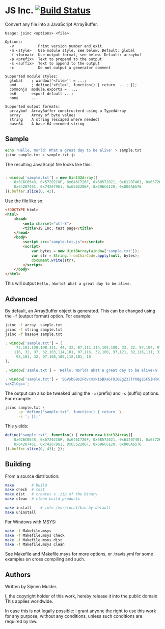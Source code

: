 JS Inc. [![Build Status](https://travis-ci.org/sjmulder/jsinc.svg?branch=master)](https://travis-ci.org/sjmulder/jsinc)
=======

Convert any file into a JavaScript ArrayBuffer.

```
Usage: jsinc <options> <file>

Options:
  -v           Print version number and exit.
  -m <style>   Use module style, see below. Default: global
  -f <format>  Use output format, see below. Default: arraybuf
  -p <prefix>  Text to prepend to the output
  -s <suffix>  Text to append to the output
  -c           Do not output a generator comment

Supported module styles:
  global    ; window['<file>'] = ...;
  amd       ; define('<file>', function() { return  ...; });
  commonjs  module.exports = ...;
  es6       export default ...;
  none      ...

Supported output formats:
  arraybuf  ArrayBuffer constructerd using a TypedArray
  array     Array of byte values
  string    A string (escaped where needed)
  base64    A base 64-encoded string
```


Sample
------

```bash
echo 'Hello, World! What a great day to be alive' > sample.txt
jsinc sample.txt > sample.txt.js
```

The resulting JavaScript file looks like this:

```javascript

; window['sample.txt'] = new Uint32Array([
    0x6C6C6548, 0x57202C6F, 0x646C726F, 0x68572021, 0x61207461, 0x65726720,
    0x64207461, 0x74207961, 0x6562206F, 0x696C6120, 0x000A6576
]).buffer.slice(0, 43);
```

Use the file like so:

```html
<!DOCTYPE html>
<html>
    <head>
        <meta charset="utf-8">
        <title>JS Inc. test page</title>
    </head> 
    <body>
        <script src="sample.txt.js"></script>
        <script>
            var bytes = new Uint8Array(window['sample.txt']);
            var str = String.fromCharCode.apply(null, bytes);
            document.write(str);
        </script>
    </body>
</html>
```

This will output `Hello, World! What a great day to be alive`.


Advanced
--------

By default, an ArrayBuffer object is generated. This can be changed using the
`-f` (output format) option. For example:

```bash
jsinc -f array  sample.txt
jsinc -f string sample.txt
jsinc -f base64 sample.txt
```

```javascript
; window['sample.txt'] = [
     72,101,108,108,111, 44, 32, 87,111,114,108,100, 33, 32, 87,104, 97,
    116, 32, 97, 32,103,114,101, 97,116, 32,100, 97,121, 32,116,111, 32,
     98,101, 32, 97,108,105,118,101, 10
];
```

```javascript
; window['samle.txt'] = 'Hello, World! What a great day to be alive\n';
```

```javascript
; window['sample.txt'] = 'SGVsbG8sIFdvcmxkISBXaGF0IGEgZ3JlYXQgZGF5IHRvIGJlIGF\
saXZlCg==';
```

The output can also be tweaked using the `-p` (prefix) and `-s` (suffix)
options. For example:

```bash
jsinc sample.txt \
      -p 'define("sample.txt", function() { return' \
      -s '; });'
```

This yields:

```javascript
define("sample.txt", function() { return new Uint32Array([
    0x6C6C6548, 0x57202C6F, 0x646C726F, 0x68572021, 0x61207461, 0x65726720,
    0x64207461, 0x74207961, 0x6562206F, 0x696C6120, 0x000A6576
]).buffer.slice(0, 43); });
```


Building
--------

From a source distribution:

```bash
make        # build
make check  # test
make dist   # creates a .zip of the binary
make clean  # clean build products

make install    # into /usr/local/bin by default
make uninstall
```

For Windows with MSYS:

```bash
make -f Makefile.msys
make -f Makefile.msys check
make -f Makefile.msys dist
make -f Makefile.msys clean
```

See Makefile and Makefile.msys for more options, or .travis.yml for some
examples on cross compiling and such.


Authors
-------

Written by Sijmen Mulder.

I, the copyright holder of this work, hereby release it into the public
domain. This applies worldwide.

In case this is not legally possible: I grant anyone the right to use this
work for any purpose, without any conditions, unless such conditions are
required by law.
